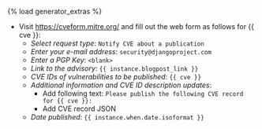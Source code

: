 {% load generator_extras %}
  - Visit https://cveform.mitre.org/ and fill out the web form as follows for {{ cve }}:
    - _Select request type_: `Notify CVE about a publication`
    - _Enter your e-mail address_: `security@djangoproject.com`
    - _Enter a PGP Key_: `<blank>`
    - _Link to the advisory_: `{{ instance.blogpost_link }}`
    - _CVE IDs of vulnerabilities to be published_: `{{ cve }}`
    - _Additional information and CVE ID description updates_:
      - Add following text: `Please publish the following CVE record for {{ cve }}:`
      - Add CVE record JSON
    - _Date published_: `{{ instance.when.date.isoformat }}`
